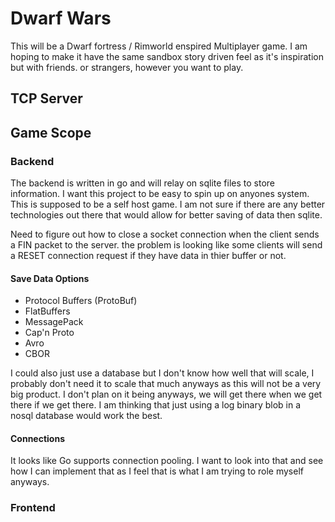 # Dwarf Wars

This will be a Dwarf fortress / Rimworld enspired Multiplayer game. I am hoping to make it have the same sandbox story driven feel as it's inspiration but with friends. or strangers, however you want to play.

## TCP Server

## Game Scope

### Backend

The backend is written in go and will relay on sqlite files to store information. I want this project to be easy to spin up on anyones system. This is supposed to be a self host game. I am not sure if there are any better technologies out there that would allow for better saving of data then sqlite.

Need to figure out how to close a socket connection when the client sends a FIN packet to the server. the problem is looking like some clients will send a RESET connection request if they have data in thier buffer or not.

#### Save Data Options

- Protocol Buffers (ProtoBuf)
- FlatBuffers
- MessagePack
- Cap'n Proto
- Avro
- CBOR

I could also just use a database but I don't know how well that will scale, I probably don't need it to scale that much anyways as this will not be a very big product. I don't plan on it being anyways, we will get there when we get there if we get there. I am thinking that just using a log binary blob in a nosql database would work the best.

#### Connections

It looks like Go supports connection pooling. I want to look into that and see how I can implement that as I feel that is what I am trying to role myself anyways.

### Frontend

